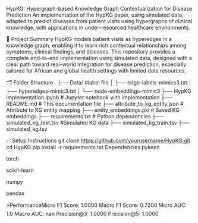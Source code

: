 HypKG: Hypergraph-based Knowledge Graph Contextualization for Disease Prediction
An implementation of the HypKG paper, using simulated data, adapted to predict diseases from patient visits using hypergraphs of clinical knowledge, with applications in under-resourced healthcare environments.

🧠 Project Summary
HypKG models patient visits as hyperedges in a knowledge graph, enabling it to learn rich contextual relationships among symptoms, clinical findings, and diseases. This repository provides a complete end-to-end implementation using simulated data, designed with a clear path toward real-world integration for disease prediction, especially tailored for African and global health settings with limited data resources.

🗂️ Folder Structure
.
├── Data/                              #label file
│   ├── edge-labels-mimics3.txt
│   ├── hyperedges-mimic3.txt
│   └── node-embeddings-mimic3
├── HypKG implementation.ipynb        # Jupyter notebook with implementation
├── README.md                         # This documentation file
├── attribute_to_kg_entity.json       # Attribute to KG entity mapping
├── entity_embeddings.pkl             # Saved KG embeddings
├── requirements.txt                  # Python dependencies
├── simulated_kg_test.tsv             #Simulated KG data
├── simulated_kg_train.tsv
├── simulated_kg.tsv

✅ Setup Instructions
git clone https://github.com/yourusername/HypKG.git
cd HypKG
pip install -r requirements.txt
Dependencies
pykeen

torch

scikit-learn

numpy

pandas

⚡PerformanceMicro 
F1 Score:  1.0000
Macro F1 Score:  0.7200
Micro AUC:       1.0
Macro AUC:       nan
Precision@3:     1.0000
Precision@5:     1.0000
